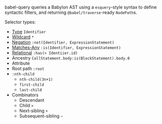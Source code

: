 babel-query queries a Babylon AST using a `esquery`-style syntax to define syntactic filters, and returning `@babel/traverse`-ready `NodePath`s.

Selector types:

* [Type](https://www.w3.org/TR/selectors-4/#type-selectors) `Identifier`
* [Wildcard](https://www.w3.org/TR/selectors-4/#the-universal-selector) `*`
* [Negation](https://www.w3.org/TR/selectors-4/#negation) `:not(Identifier, ExpressionStatement)`
* [Matches-Any](https://www.w3.org/TR/selectors-4/#matches) `:is(Identifier, ExpressionStatement)`
* [Relational](https://www.w3.org/TR/selectors-4/#relational) `:has(> Identiier.id)`
* Ancestry `CallStatement.body:is(BlockStatement).body.0`
* Attribute
* Root path `:root`
* `:nth-child`
    * `nth-child(3n+1)`
    * `first-child`
    * `last-child`
* Combinators
    * Descendant ` `
    * Child `>`
    * Next-sibling `+`
    * Subsequent-sibling `~`